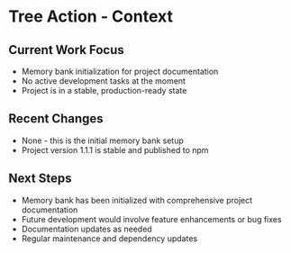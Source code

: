 # Tree Action - Context

## Current Work Focus
- Memory bank initialization for project documentation
- No active development tasks at the moment
- Project is in a stable, production-ready state

## Recent Changes
- None - this is the initial memory bank setup
- Project version 1.1.1 is stable and published to npm

## Next Steps
- Memory bank has been initialized with comprehensive project documentation
- Future development would involve feature enhancements or bug fixes
- Documentation updates as needed
- Regular maintenance and dependency updates